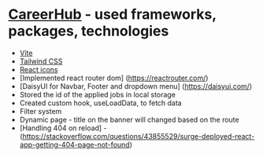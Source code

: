 # [CareerHub](yummy-van-careerhub.surge.sh) - used frameworks, packages, technologies

- [Vite](https://vitejs.dev/)
- [Tailwind CSS](https://tailwindcss.com/)
- [React icons](https://react-icons.github.io/react-icons/)
- [Implemented react router dom] (https://reactrouter.com/)
- [DaisyUI for Navbar, Footer and dropdown menu] (https://daisyui.com/)
- Stored the id of the applied jobs in local storage
- Created custom hook, useLoadData, to fetch data
- Filter system
- Dynamic page - title on the banner will changed based on the route
- [Handling 404 on reload] - (https://stackoverflow.com/questions/43855529/surge-deployed-react-app-getting-404-page-not-found)

